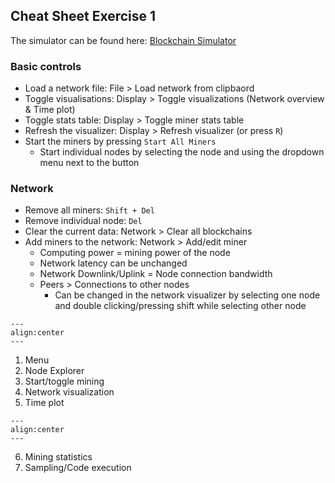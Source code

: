 ## Cheat Sheet Exercise 1



The simulator can be found here: [Blockchain Simulator](https://simewu.com/blockchain-simulator/)



### Basic controls

- Load a network file: File > Load network from clipbaord
- Toggle visualisations: Display > Toggle visualizations (Network overview & Time plot)
- Toggle stats table: Display > Toggle miner stats table
- Refresh the visualizer: Display > Refresh visualizer (or press ```R```)
- Start the miners by pressing ```Start All Miners```
  - Start individual nodes by selecting the node and using the dropdown menu next to the button



### Network

- Remove all miners: ```Shift + Del```
- Remove individual node: ```Del```
- Clear the current data: Network > Clear all blockchains
- Add miners to the network: Network > Add/edit miner
  - Computing power = mining power of the node
  - Network latency can be unchanged
  - Network Downlink/Uplink = Node connection bandwidth
  - Peers > Connections to other nodes
    - Can be changed in the network visualizer by selecting one node and double clicking/pressing shift while selecting other node



```{figure} ../_static/images/cheatsheet_img_1.png
---
align:center
---
```

1. Menu
2. Node Explorer
3. Start/toggle mining
4. Network visualization
5. Time plot



```{figure} ../_static/images/cheatsheet_img_2.png
---
align:center
---
```



6. Mining statistics
7. Sampling/Code execution